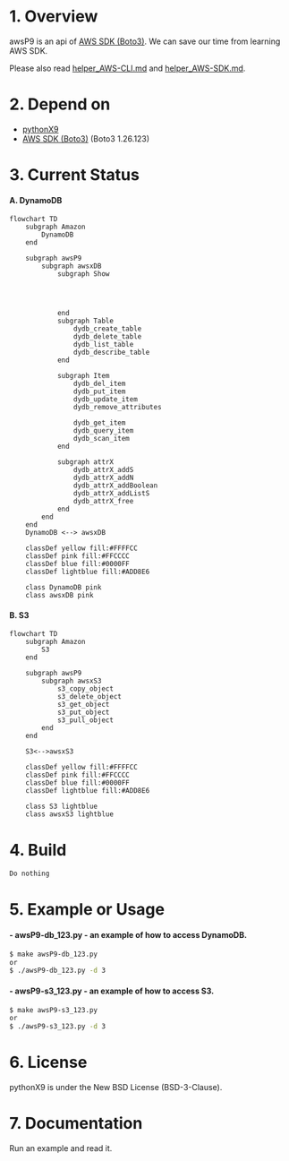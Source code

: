 # 1. Overview

awsP9 is an api of [AWS SDK (Boto3)](https://boto3.amazonaws.com/v1/documentation/api/latest/index.html). We can save our time from learning AWS SDK.

Please also read [helper_AWS-CLI.md](https://github.com/lankahsu520/HelperX/blob/master/helper_AWS-CLI.md) and [helper_AWS-SDK.md](https://github.com/lankahsu520/HelperX/blob/master/helper_AWS-SDK.md).

# 2. Depend on

- [pythonX9](https://github.com/lankahsu520/pythonX9)
-  [AWS SDK (Boto3)](https://boto3.amazonaws.com/v1/documentation/api/latest/index.html) (Boto3 1.26.123)

# 3. Current Status

#### A. DynamoDB

```mermaid
flowchart TD
	subgraph Amazon
		DynamoDB
	end

	subgraph awsP9
		subgraph awsxDB
			subgraph Show
				



			end
			subgraph Table
				dydb_create_table
				dydb_delete_table
				dydb_list_table
				dydb_describe_table
			end

			subgraph Item
				dydb_del_item
				dydb_put_item
				dydb_update_item
				dydb_remove_attributes

				dydb_get_item
				dydb_query_item
				dydb_scan_item
			end
			
			subgraph attrX
				dydb_attrX_addS
				dydb_attrX_addN
				dydb_attrX_addBoolean
				dydb_attrX_addListS
				dydb_attrX_free
			end
		end
	end
	DynamoDB <--> awsxDB

	classDef yellow fill:#FFFFCC
	classDef pink fill:#FFCCCC
	classDef blue fill:#0000FF
	classDef lightblue fill:#ADD8E6

	class DynamoDB pink
	class awsxDB pink
```

#### B. S3

```mermaid
flowchart TD
	subgraph Amazon
		S3
	end

	subgraph awsP9
		subgraph awsxS3
			s3_copy_object
			s3_delete_object
			s3_get_object
			s3_put_object
			s3_pull_object
		end
	end

	S3<-->awsxS3

	classDef yellow fill:#FFFFCC
	classDef pink fill:#FFCCCC
	classDef blue fill:#0000FF
	classDef lightblue fill:#ADD8E6

	class S3 lightblue
	class awsxS3 lightblue
```


# 4. Build
```bash
Do nothing
```
# 5. Example or Usage

#### - awsP9-db_123.py - an example of how to access DynamoDB.

```bash
$ make awsP9-db_123.py
or
$ ./awsP9-db_123.py -d 3
```

#### - awsP9-s3_123.py - an example of how to access S3.

```bash
$ make awsP9-s3_123.py
or
$ ./awsP9-s3_123.py -d 3
```

# 6. License

pythonX9 is under the New BSD License (BSD-3-Clause).


# 7. Documentation
Run an example and read it.
